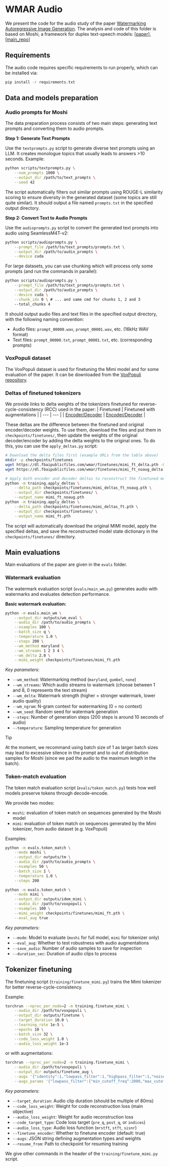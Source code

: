# WMAR Audio

We present the code for the audio study of the paper [Watermarking Autoregressive Image Generation](https://arxiv.org/abs/2506.16349). 
The analysis and code of this folder is based on Moshi, a framework for duplex text-speech models: [[paper](https://kyutai.org/Moshi.pdf)],
[[main_repo](https://github.com/kyutai-labs/moshi)] 

## Requirements

The audio code requires specific requirements to run properly, which can be installed via:
```bash
pip install -r requirements.txt
```


## Data and models preparation

### Audio prompts for Moshi

The data preparation process consists of two main steps: generating text prompts and converting them to audio prompts.

**Step 1: Generate Text Prompts**

Use the `textprompts.py` script to generate diverse text prompts using an LLM.
It creates monologue topics that usually leads to answers >10 seconds.
Example:
```bash
python scripts/textprompts.py \
    --num_prompts 1000 \
    --output_dir /path/to/text_prompts \
    --seed 42
```

The script automatically filters out similar prompts using ROUGE-L similarity scoring to ensure diversity in the generated dataset (some topics are still quite similar).
It should output a file named `prompts.txt` in the specified output directory.

**Step 2: Convert Text to Audio Prompts**

Use the `audioprompts.py` script to convert the generated text prompts into audio using SeamlessM4T-v2:
```bash
python scripts/audioprompts.py \
    --prompt_file /path/to/text_prompts/prompts.txt \
    --output_dir /path/to/audio_prompts \
    --device cuda
```

For large datasets, you can use chunking which will process only some prompts (and run the commands in parallel):
```bash
python scripts/audioprompts.py \
    --prompt_file /path/to/text_prompts/prompts.txt \
    --output_dir /path/to/audio_prompts \
    --device cuda \
    --chunk_idx 0 \ # ... and same cmd for chunks 1, 2 and 3
    --total_chunks 4
```

It should output audio files and text files in the specified output directory, with the following naming convention:
- Audio files: `prompt_00000.wav`, `prompt_00001.wav`, etc. (16kHz WAV format)
- Text files: `prompt_00000.txt`, `prompt_00001.txt`, etc. (corresponding prompts)


### VoxPopuli dataset

The VoxPopuli dataset is used for finetuning the Mimi model and for some evaluation of the paper.
It can be downloaded from the [VoxPopuli repository](https://github.com/facebookresearch/voxpopuli).


### Deltas of finetuned tokenizers

We provide links to delta weights of the tokenizers finetuned for reverse-cycle-consistency (RCC) used in the paper: 
| Finetuned | Finetuned with augmentations |
| --- | --- |
| [Encoder/Decoder](https://dl.fbaipublicfiles.com/wmar/finetunes/mimi_ft_noaug_delta.pth) | [Encoder/Decoder](https://dl.fbaipublicfiles.com/wmar/finetunes/mimi_ft_delta.pth) |

These deltas are the difference between the finetuned and original encoder/decoder weights.
To use them, download the files and put them in `checkpoints/finetunes/`, then update the weights of the original decoder/encoder by adding the delta weights to the original ones.
To do this, you can use the `apply_deltas.py` script:

```bash
# Download the delta files first (example URLs from the table above)
mkdir -p checkpoints/finetunes
wget https://dl.fbaipublicfiles.com/wmar/finetunes/mimi_ft_delta.pth -O checkpoints/finetunes/mimi_ft_delta.pth
wget https://dl.fbaipublicfiles.com/wmar/finetunes/mimi_ft_noaug_delta.pth -O checkpoints/finetunes/mimi_ft_noaug_delta.pth

# Apply both encoder and decoder deltas to reconstruct the finetuned model
python -m training.apply_deltas \
    --delta_path checkpoints/finetunes/mimi_deltas_ft_noaug.pth \
    --output_dir checkpoints/finetunes/ \
    --output_name mimi_ft_noaug.pth
python -m training.apply_deltas \
    --delta_path checkpoints/finetunes/mimi_deltas_ft.pth \
    --output_dir checkpoints/finetunes/ \
    --output_name mimi_ft.pth
```

The script will automatically download the original MIMI model, apply the specified deltas, and save the reconstructed model state dictionary in the `checkpoints/finetunes/` directory.



## Main evaluations

Main evaluations of the paper are given in the `evals` folder.

### Watermark evaluation

The watermark evaluation script (`evals/main_wm.py`) generates audio with watermarks and evaluates detection performance.

**Basic watermark evaluation:**
```bash
python -m evals.main_wm \
    --output_dir outputs/wm_eval \
    --audio_dir /path/to/audio_prompts \
    --nsamples 100 \
    --batch_size q \
    --temperature 1.0 \
    --steps 200 \
    --wm_method maryland \
    --wm_streams 1 2 3 4 \
    --wm_delta 2.0 \
    --mimi_weight checkpoints/finetunes/mimi_ft.pth
```

*Key parameters:*
- `--wm_method`: Watermarking method (`maryland`, `gumbel`, `none`)
- `--wm_streams`: Which audio streams to watermark (choose between 1 and 8, 0 represents the text stream)
- `--wm_delta`: Watermark strength (higher = stronger watermark, lower audio quality)
- `--wm_ngram`: N-gram context for watermarking (0 = no context)
- `--wm_seed`: Random seed for watermark generation
- `--steps`: Number of generation steps (200 steps is around 10 seconds of audio)
- `--temperature`: Sampling temperature for generation

> [!TIP]
> At the moment, we recommand using batch size of 1 as larger batch sizes may lead to excessive silence in the prompt and to out of distribution samples for Moshi (since we pad  the audio to the maximum length in the batch).


### Token-match evaluation

The token match evaluation script (`evals/token_match.py`) tests how well models preserve tokens through decode-encode.

We provide two modes:
- `moshi`: evaluation of token match on sequences generated by the Moshi model
- `mimi`:  evaluation of token match on sequences generated by the Mimi tokenizer, from audio dataset (e.g. VoxPopuli)

Examples:
```bash
python -m evals.token_match \
    --mode moshi \
    --output_dir outputs/tm \
    --audio_dir /path/to/audio_prompts \
    --nsamples 50 \
    --batch_size 1 \
    --temperature 1.0 \
    --steps 200

python -m evals.token_match \
    --mode mimi \
    --output_dir outputs/idem_mimi \
    --audio_dir /path/to/voxpopuli \
    --nsamples 100 \
    --mimi_weight checkpoints/finetunes/mimi_ft.pth \
    --eval_aug true
```

*Key parameters:*
- `--mode`: Model to evaluate (`moshi` for full model, `mimi` for tokenizer only)
- `--eval_aug`: Whether to test robustness with audio augmentations
- `--save_audio`: Number of audio samples to save for inspection
- `--duration_sec`: Duration of audio clips to process


## Tokenizer finetuning

The finetuning script (`training/finetune_mimi.py`) trains the Mimi tokenizer for better reverse-cycle-consistency.

Example:
```bash
torchrun --nproc_per_node=2 -m training.finetune_mimi \
    --audio_dir /path/to/voxpopuli \
    --output_dir outputs/finetune \
    --target_duration 10.0 \
    --learning_rate 1e-5 \
    --epochs 10 \
    --batch_size 32 \
    --code_loss_weight 1.0 \
    --audio_loss_weight 1e-3
```

or with augmentations:
```bash
torchrun --nproc_per_node=2 -m training.finetune_mimi \
    --audio_dir /path/to/voxpopuli \
    --output_dir outputs/finetune_aug \
    --augs '{"identity":1,"lowpass_filter":1,"highpass_filter":1,"noise_injection":1,"pink_noise":1}' \
    --augs_params '{"lowpass_filter":{"min_cutoff_freq":2000,"max_cutoff_freq":6000},"noise_injection":{"min_noise_std":0.005,"max_noise_std":0.015}}'
```

*Key parameters:*
- `--target_duration`: Audio clip duration (should be multiple of 80ms)
- `--code_loss_weight`: Weight for code reconstruction loss (main objective)
- `--audio_loss_weight`: Weight for audio reconstruction loss
- `--code_target_type`: Code loss target (`pre_q`, `post_q`, or `indices`)
- `--audio_loss_type`: Audio loss function (`mrstft`, `stft`, `sisnr`)
- `--finetune_encoder`: Whether to finetune encoder (default: true)
- `--augs`: JSON string defining augmentation types and weights
- `--resume_from`: Path to checkpoint for resuming training

We give other commands in the header of the `training/finetune_mimi.py` script.
